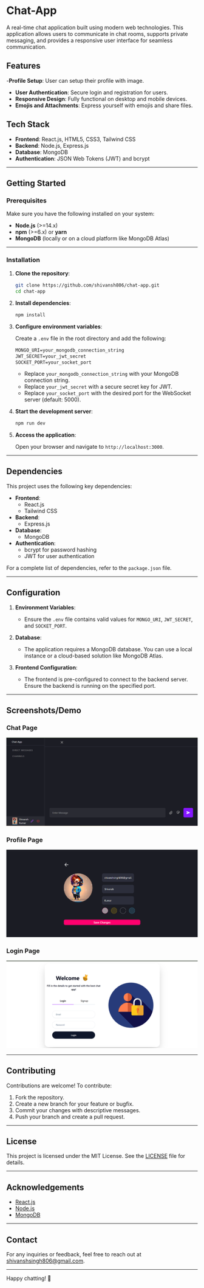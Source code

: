 # Chat-App

A real-time chat application built using modern web technologies. This application allows users to communicate in chat rooms, supports private messaging, and provides a responsive user interface for seamless communication.

## Features

-**Profile Setup**: User can setup their profile with image.
- **User Authentication**: Secure login and registration for users.
- **Responsive Design**: Fully functional on desktop and mobile devices.
- **Emojis and Attachments**: Express yourself with emojis and share files.

## Tech Stack

- **Frontend**: React.js, HTML5, CSS3, Tailwind CSS
- **Backend**: Node.js, Express.js
- **Database**: MongoDB
- **Authentication**: JSON Web Tokens (JWT) and bcrypt

---

## Getting Started

### Prerequisites

Make sure you have the following installed on your system:

- **Node.js** (>=14.x)
- **npm** (>=6.x) or **yarn**
- **MongoDB** (locally or on a cloud platform like MongoDB Atlas)

---

### Installation

1. **Clone the repository**:

   ```bash
   git clone https://github.com/shivansh806/chat-app.git
   cd chat-app
   ```

2. **Install dependencies**:

   ```bash
   npm install
   ```

3. **Configure environment variables**:

   Create a `.env` file in the root directory and add the following:

   ```env
   MONGO_URI=your_mongodb_connection_string
   JWT_SECRET=your_jwt_secret
   SOCKET_PORT=your_socket_port
   ```

   - Replace `your_mongodb_connection_string` with your MongoDB connection string.
   - Replace `your_jwt_secret` with a secure secret key for JWT.
   - Replace `your_socket_port` with the desired port for the WebSocket server (default: 5000).

4. **Start the development server**:

   ```bash
   npm run dev
   ```

5. **Access the application**:

   Open your browser and navigate to `http://localhost:3000`.

---

## Dependencies

This project uses the following key dependencies:

- **Frontend**:
  - React.js
  - Tailwind CSS
- **Backend**:
  - Express.js
- **Database**:
  - MongoDB
- **Authentication**:
  - bcrypt for password hashing
  - JWT for user authentication

For a complete list of dependencies, refer to the `package.json` file.

---

## Configuration

1. **Environment Variables**:
   - Ensure the `.env` file contains valid values for `MONGO_URI`, `JWT_SECRET`, and `SOCKET_PORT`.

2. **Database**:
   - The application requires a MongoDB database. You can use a local instance or a cloud-based solution like MongoDB Atlas.

3. **Frontend Configuration**:
   - The frontend is pre-configured to connect to the backend server. Ensure the backend is running on the specified port.

---

## Screenshots/Demo

### Chat Page
![Chat Page Screenshot](https://github.com/shivansh806/chat-app/blob/main/Chat%20Page.png?raw=true)

### Profile Page
![Profile Page Screenshot](https://raw.githubusercontent.com/shivansh806/chat-app/5ef9349d643391f08341c7dd9857684f9a0d2660/Profile%20Page.png)

### Login Page
![Login Page](https://github.com/shivansh806/chat-app/blob/main/Login%20Page.png?raw=true)

---

## Contributing

Contributions are welcome! To contribute:

1. Fork the repository.
2. Create a new branch for your feature or bugfix.
3. Commit your changes with descriptive messages.
4. Push your branch and create a pull request.

---

## License

This project is licensed under the MIT License. See the [LICENSE](LICENSE) file for details.

---

## Acknowledgements

- [React.js](https://reactjs.org/)
- [Node.js](https://nodejs.org/)
- [MongoDB](https://www.mongodb.com/)

---

## Contact

For any inquiries or feedback, feel free to reach out at [shivanshsingh806@gmail.com](mailto:shivanshsingh806@gmail.com).

---
Happy chatting! 🚀
